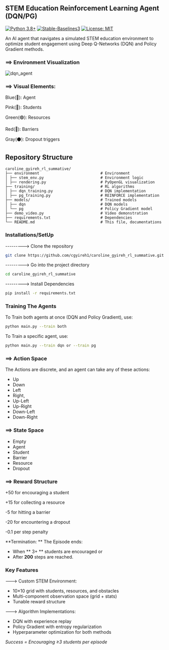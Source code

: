 ##  STEM Education Reinforcement Learning Agent (DQN/PG)

[![Python 3.8+](https://img.shields.io/badge/python-3.8+-blue.svg)](https://www.python.org/downloads/)
[![Stable-Baselines3](https://img.shields.io/badge/StableBaselines3-1.6.1-brightgreen)](https://stable-baselines3.readthedocs.io/)
[![License: MIT](https://img.shields.io/badge/License-MIT-yellow.svg)](https://opensource.org/licenses/MIT)

An AI agent that navigates a simulated STEM education environment to optimize student engagement using Deep Q-Networks (DQN) and Policy Gradient methods.

### ==> Environment Visualization 
![dqn_agent](https://github.com/user-attachments/assets/01615a66-5071-4beb-b43d-e262cbd68515)

### ==> Visual Elements:

Blue(🔵): Agent

Pink(🌸): Students

Green(🟢): Resources

Red(🔴): Barriers

Gray(⚫): Dropout triggers


##  Repository Structure 
```
caroline_gyireh_rl_summative/
├── environment                           # Environment
│ ├── stem_env.py                         # Environment logic
│ ├── rendering.py                        # PyOpenGL visualization
├── training/                             # RL algorithms
│ ├── dqn_training.py                     # DQN implementation
│ ├── pg_training.py                      # REINFORCE implementation
├── models/                               # Trained models
│ ├── dqn                                 # DQN models
│ └── pg                                  # Policy Gradient model
├── demo_video.py                         # Video demonstration
├── requirements.txt                      # Dependencies
└── README.md                             # This file, documentations
```

### Installations/SetUp
---------> Clone the repository
```bash
git clone https://github.com/cgyireh1/caroline_gyireh_rl_summative.git
```
---------> Go into the project directory
```bash
cd caroline_gyireh_rl_summative
```
---------> Install Dependencies
```bash
pip install -r requirements.txt
```

### Training The Agents
To Train both agents at once (DQN and Policy Gradient), use:
```bash
python main.py --train both
```
To Train a specific agent, use:
```bash
python main.py --train dqn or --train pg
```

### ==> Action Space

The Actions are discrete, and an agent can take any of these actions:
- Up
-  Down
- Left
- Right,
- Up-Left
- Up-Right
-  Down-Left
- Down-Right

### ==> State Space
- Empty
- Agent
- Student
- Barrier
- Resource
- Dropout

### ==>  Reward Structure

+50  for encouraging a student

+15  for collecting a resource

-5  for hitting a barrier

-20  for encountering a dropout

-0.1 per step penalty

**Termination: **
The Episode ends:
- When ** 3+ ** students are encouraged or
- After **200** steps are reached.


### Key Features
---> Custom STEM Environment:
- 10×10 grid with students, resources, and obstacles
- Multi-component observation space (grid + stats)
- Tunable reward structure

---> Algorithm Implementations:
- DQN with experience replay
- Policy Gradient with entropy regularization
- Hyperparameter optimization for both methods

*Success = Encouraging ≥3 students per episode*

